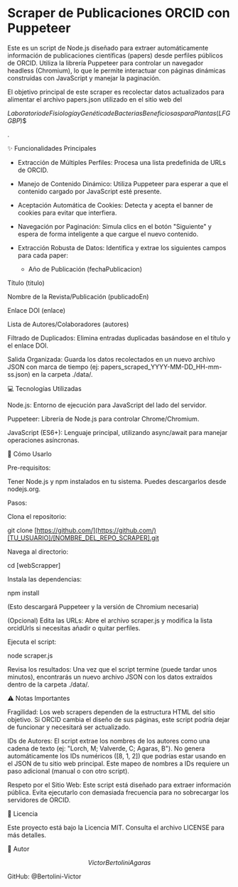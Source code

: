 # Scraper de Publicaciones ORCID con Puppeteer

Este es un script de Node.js diseñado para extraer automáticamente información de publicaciones científicas (papers) desde perfiles públicos de ORCID. Utiliza la librería Puppeteer para controlar un navegador headless (Chromium), lo que le permite interactuar con páginas dinámicas construidas con JavaScript y manejar la paginación.

El objetivo principal de este scraper es recolectar datos actualizados para alimentar el archivo papers.json utilizado en el sitio web del 

$Laboratorio de Fisiología y Genética de Bacterias Beneficiosas para Plantas (LFGGBP)$$

.

✨ Funcionalidades Principales

* Extracción de Múltiples Perfiles: Procesa una lista predefinida de URLs de ORCID.

* Manejo de Contenido Dinámico: Utiliza Puppeteer para esperar a que el contenido cargado por JavaScript esté presente.

* Aceptación Automática de Cookies: Detecta y acepta el banner de cookies para evitar que interfiera.

* Navegación por Paginación: Simula clics en el botón "Siguiente" y espera de forma inteligente a que cargue el nuevo contenido.

* Extracción Robusta de Datos: Identifica y extrae los siguientes campos para cada paper:

     * Año de Publicación (fechaPublicacion)

Título (titulo)

Nombre de la Revista/Publicación (publicadoEn)

Enlace DOI (enlace)

Lista de Autores/Colaboradores (autores)

Filtrado de Duplicados: Elimina entradas duplicadas basándose en el título y el enlace DOI.

Salida Organizada: Guarda los datos recolectados en un nuevo archivo JSON con marca de tiempo (ej: papers_scraped_YYYY-MM-DD_HH-mm-ss.json) en la carpeta ./data/.

💻 Tecnologías Utilizadas

Node.js: Entorno de ejecución para JavaScript del lado del servidor.

Puppeteer: Librería de Node.js para controlar Chrome/Chromium.

JavaScript (ES6+): Lenguaje principal, utilizando async/await para manejar operaciones asíncronas.

🚀 Cómo Usarlo

Pre-requisitos:

Tener Node.js y npm instalados en tu sistema. Puedes descargarlos desde nodejs.org.

Pasos:

Clona el repositorio:

git clone [https://github.com/](https://github.com/)[TU_USUARIO]/[NOMBRE_DEL_REPO_SCRAPER].git



Navega al directorio:

cd [webScrapper]



Instala las dependencias:

npm install



(Esto descargará Puppeteer y la versión de Chromium necesaria)

(Opcional) Edita las URLs: Abre el archivo scraper.js y modifica la lista orcidUrls si necesitas añadir o quitar perfiles.

Ejecuta el script:

node scraper.js



Revisa los resultados: Una vez que el script termine (puede tardar unos minutos), encontrarás un nuevo archivo JSON con los datos extraídos dentro de la carpeta ./data/.

⚠️ Notas Importantes

Fragilidad: Los web scrapers dependen de la estructura HTML del sitio objetivo. Si ORCID cambia el diseño de sus páginas, este script podría dejar de funcionar y necesitará ser actualizado.

IDs de Autores: El script extrae los nombres de los autores como una cadena de texto (ej: "Lorch, M; Valverde, C; Agaras, B"). No genera automáticamente los IDs numéricos ([8, 1, 2]) que podrías estar usando en el JSON de tu sitio web principal. Este mapeo de nombres a IDs requiere un paso adicional (manual o con otro script).

Respeto por el Sitio Web: Este script está diseñado para extraer información pública. Evita ejecutarlo con demasiada frecuencia para no sobrecargar los servidores de ORCID.

📄 Licencia

Este proyecto está bajo la Licencia MIT. Consulta el archivo LICENSE para más detalles.

👤 Autor

$$Victor Bertolini Agaras$$

GitHub: @Bertolini-Victor
